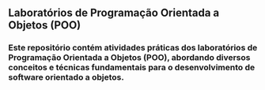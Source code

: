 ## Laboratórios de Programação Orientada a Objetos (POO)

### Este repositório contém atividades práticas dos laboratórios de Programação Orientada a Objetos (POO), abordando diversos conceitos e técnicas fundamentais para o desenvolvimento de software orientado a objetos.
